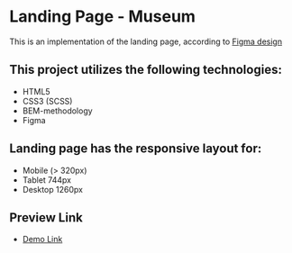 # Landing Page - Museum
This is an implementation of the landing page, according to [Figma design](https://www.figma.com/file/HL3XGt5ZatvJoYBhOaWY5x/museum-prototype?node-id=323%3A1957)

## This project utilizes the following technologies:
- HTML5
- CSS3 (SCSS)
- BEM-methodology
- Figma

## Landing page has the responsive layout for:
- Mobile (> 320px)
- Tablet 744px
- Desktop 1260px

## Preview Link
- [Demo Link](https://romandeineka.github.io/Museum_2/)

